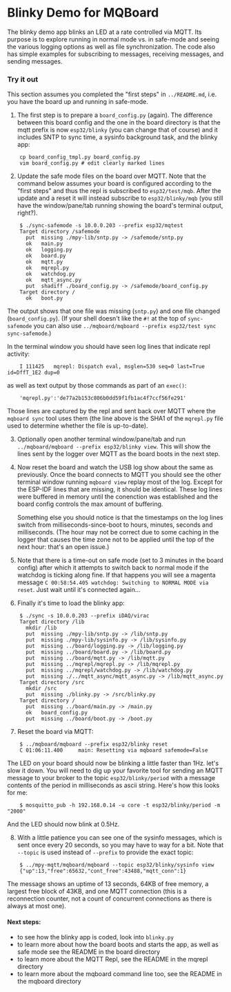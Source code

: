 Blinky Demo for MQBoard
=======================

The blinky demo app blinks an LED at a rate controlled via MQTT. Its purpose is to explore running
in normal mode vs. in safe-mode and seeing the various logging options as well as file
synchronization. The code also has simple examples for subscribing to messages, receiving messages,
and sending messages.

### Try it out

This section assumes you completed the "first steps" in `../README.md`, i.e. you have the board
up and running in safe-mode.

1. The first step is to prepare a `board_config.py` (again). The difference between this board config
   and the one in the board directory is that the mqtt prefix is now `esp32/blinky` (you can change
   that of course) and it includes SNTP to sync time, a sysinfo background task, and the blinky app:
```
    cp board_config_tmpl.py board_config.py
    vim board_config.py # edit clearly marked lines
```

2. Update the safe mode files on the board over MQTT. Note that the command below assumes your
   board is configured according to the "first steps" and thus the repl is subscribed
   to `esp32/test/mqb`. After the update and a reset it will instead subscribe to
   `esp32/blinky/mqb` (you still have the window/pane/tab running showing the board's terminal
   output, right?).
```
    $ ./sync-safemode -s 10.0.0.203 --prefix esp32/mqtest
    Target directory /safemode
      put  missing ./mpy-lib/sntp.py -> /safemode/sntp.py
      ok   main.py
      ok   logging.py
      ok   board.py
      ok   mqtt.py
      ok   mqrepl.py
      ok   watchdog.py
      ok   mqtt_async.py
      put  shadiff ./board_config.py -> /safemode/board_config.py
    Target directory /
      ok   boot.py
```
   The output shows that one file was missing (`sntp.py`) and one file changed (`board_config.py`).
   (If your shell doesn't like the `#!` at the top of `sync-safemode` you can also use
   `../mqboard/mqboard --prefix esp32/test sync sync-safemode`.)

   In the terminal window you should have seen log lines that indicate repl activity:
```
    I 111425   mqrepl: Dispatch eval, msglen=530 seq=0 last=True id=DffT_1E2 dup=0
```
   as well as text output by those commands as part of an `exec()`:
```
    'mqrepl.py':'de77a2b153c806b0dd59f1fb1ac4f7ccf56fe291'
```
   Those lines are captured by the repl and sent back over MQTT where the `mqboard sync` tool
   uses them (the line above is the SHA1 of the `mqrepl.py` file used to determine whether the
   file is up-to-date).

3. Optionally open another terminal window/pane/tab and run `../mqboard/mqboard --prefix
   esp32/blinky view`. This will show the lines sent by the logger over MQTT as the board
   boots in the next step.

4. Now reset the board and watch the USB log show about the same as previously.
   Once the board connects to MQTT you should see the other terminal window running
   `mqboard view` replay most of the log. Except for the ESP-IDF lines that are missing,
   it should be identical. These log lines were buffered in memory until the conenction
   was established and the board config controls the max amount of buffering.

   Something else you should notice is that the timestamps on the log lines switch from
   milliseconds-since-boot to hours, minutes, seconds and milliseconds.
   (The hour may not be correct due to some caching in the logger that causes the time zone not to
   be applied until the top of the next hour: that's an open issue.)

5. Note that there is a time-out on safe mode (set to 3 minutes in the board config) after which
   it attempts to switch back to normal mode if the watchdog is ticking along fine.
   If that happens you will see a magenta message
   `C 00:58:54.405 watchdog: Switching to NORMAL MODE via reset`.
   Just wait until it's connected again...

6. Finally it's time to load the blinky app:
```
    $ ./sync -s 10.0.0.203 --prefix iDAQ/virac
    Target directory /lib
      mkdir /lib
      put  missing ./mpy-lib/sntp.py -> /lib/sntp.py
      put  missing ./mpy-lib/sysinfo.py -> /lib/sysinfo.py
      put  missing ../board/logging.py -> /lib/logging.py
      put  missing ../board/board.py -> /lib/board.py
      put  missing ../board/mqtt.py -> /lib/mqtt.py
      put  missing ../mqrepl/mqrepl.py -> /lib/mqrepl.py
      put  missing ../mqrepl/watchdog.py -> /lib/watchdog.py
      put  missing ./../mqtt_async/mqtt_async.py -> /lib/mqtt_async.py
    Target directory /src
      mkdir /src
      put  missing ./blinky.py -> /src/blinky.py
    Target directory /
      put  missing ../board/main.py -> /main.py
      ok   board_config.py
      put  missing ../board/boot.py -> /boot.py
```

7. Reset the board via MQTT:
```
    $ ../mqboard/mqboard --prefix esp32/blinky reset
    C 01:06:11.400     main: Resetting via mqboard safemode=False
```
   The LED on your board should now be blinking a little faster than 1Hz. let's slow it down.
   You will need to dig up your favorite tool for sending an MQTT message to your broker
   to the topic `esp32/blinky/period` with a message contents of the period in milliseconds as
   ascii string. Here's how this looks for me:
```
    $ mosquitto_pub -h 192.168.0.14 -u core -t esp32/blinky/period -m "2000"
```
   And the LED should now blink at 0.5Hz.

8. With a little patience you can see one of the sysinfo messages, which is
   sent once every 20 seconds, so you may have to way for a bit. Note that `--topic`
   is used instead of `--prefix` to provide the exact topic:
```
    $ ../mpy-mqtt/mqboard/mqboard --topic esp32/blinky/sysinfo view
    {"up":13,"free":65632,"cont_free":43488,"mqtt_conn":1}
```
   The message shows an uptime of 13 seconds, 64KB of free memory, a largest free block of 43KB,
   and one MQTT connection (this is a reconnection counter, not a count of concurrent connections as
   there is always at most one).

#### Next steps:

- to see how the blinky app is coded, look into `blinky.py`
- to learn more about how the board boots and starts the app, as well as safe mode see
  the README in the board directory
- to learn more about the MQTT Repl, see the README in the mqrepl directory
- to learn more about the mqboard command line too, see the README in the mqboard directory

